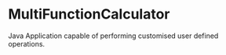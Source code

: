 # MultiFunctionCalculator
Java Application capable of performing customised user defined operations.

